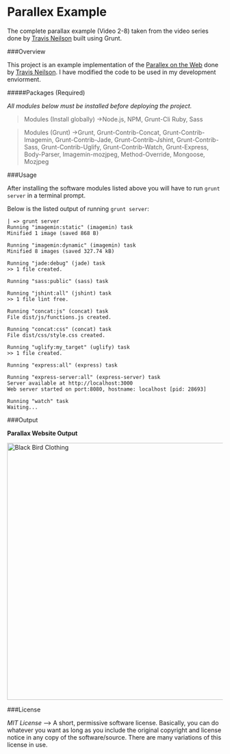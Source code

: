 # Parallex Example

The complete parallax example (Video 2-8) taken from the video series done by [Travis Neilson](https://www.youtube.com/playlist?list=PLqGj3iMvMa4IyCbhul-PdeiDqmh4ooJzk) built using Grunt.

###Overview

This project is an example implementation of the [Parallex on the Web](https://github.com/DevTips/Parallax-on-the-Web-DevTips-) done by [Travis Neilson](https://github.com/travisneilson). I have modified the code to be used in my development enviorment.

#####Packages (Required)

*All modules below must be installed before deploying the project.*

>Modules (Install globally)
->Node.js, NPM, Grunt-Cli Ruby, Sass

>Modules (Grunt)
->Grunt, Grunt-Contrib-Concat, Grunt-Contrib-Imagemin, Grunt-Contrib-Jade, Grunt-Contrib-Jshint, Grunt-Contrib-Sass, Grunt-Contrib-Uglify, Grunt-Contrib-Watch, Grunt-Express, Body-Parser, Imagemin-mozjpeg, Method-Override, Mongoose, Mozjpeg

###Usage

After installing the software modules listed above you will have to run `grunt server` in a terminal prompt.

Below is the listed output of running `grunt server`:

    | => grunt server
    Running "imagemin:static" (imagemin) task
    Minified 1 image (saved 868 B)

    Running "imagemin:dynamic" (imagemin) task
    Minified 8 images (saved 327.74 kB)

    Running "jade:debug" (jade) task
    >> 1 file created.

    Running "sass:public" (sass) task

    Running "jshint:all" (jshint) task
    >> 1 file lint free.

    Running "concat:js" (concat) task
    File dist/js/functions.js created.

    Running "concat:css" (concat) task
    File dist/css/style.css created.

    Running "uglify:my_target" (uglify) task
    >> 1 file created.

    Running "express:all" (express) task

    Running "express-server:all" (express-server) task
    Server available at http://localhost:3000
    Web server started on port:8080, hostname: localhost [pid: 28693]

    Running "watch" task
    Waiting...

###Output

**Parallax Website Output**

<img src="https://github.com/rahulnadella/Parallax-on-the-Web-DevTips-/blob/master/assets/parallex_website.gif" alt="Black Bird Clothing" width="800" height="600" />

###License

*MIT License* --> A short, permissive software license. Basically, you can do whatever you want as long as you include the original copyright and license notice in any copy of the software/source.  There are many variations of this license in use.
